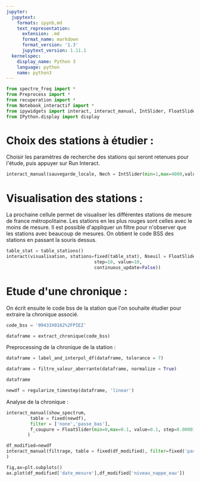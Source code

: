 ```yaml
---
jupyter:
  jupytext:
    formats: ipynb,md
    text_representation:
      extension: .md
      format_name: markdown
      format_version: '1.3'
      jupytext_version: 1.11.1
  kernelspec:
    display_name: Python 3
    language: python
    name: python3
---
```


```python
from spectre_freq import *
from Preprocess import *
from recuperation import *
from Notebook_interactif import *
from ipywidgets import interact, interact_manual, IntSlider, FloatSlider, Dropdown, fixed
from IPython.display import display
```

# Choix des stations à étudier :
Choisir les paramètres de recherche des stations qui seront retenues pour l'étude, puis appuyer sur Run Interact.

```python
interact_manual(sauvegarde_locale, Nech = IntSlider(min=1,max=4000,value=100),Npiezmin=IntSlider(min=0,max=2000),Npage=IntSlider(min=1,max=5))
```

# Visualisation des stations :
La prochaine cellule permet de visualiser les différentes stations de mesure de france métropolitaine. Les stations en les plus rouges sont celles avec le moins de mesure. Il est possible d'appliquer un filtre pour n'observer que les stations avec beaucoup de mesures. On obtient le code BSS des stations en passant la souris dessus.

```python
table_stat = table_stations()
interact(visualisation, stations=fixed(table_stat), Nseuil = FloatSlider(min=0, max=2000, 
                                 step=10, value=10,
                                 continuous_update=False))
```

# Etude d'une chronique :
On écrit ensuite le code bss de la station que l'on souhaite étudier pour extraire la chronique associé.

```python
code_bss = '09433X0162%2FPIEZ'

dataframe = extract_chronique(code_bss)

```

Preprocessing de la chronique de la station :

```python
dataframe = label_and_interpol_df(dataframe, tolerance = 7)

dataframe = filtre_valeur_aberrante(dataframe, normalize = True)

dataframe
```

```python
newdf = regularize_timestep(dataframe, 'linear')
```

Analyse de la chronique :

```python
interact_manual(show_spectrum,
         table = fixed(newdf),
         filter = ['none','passe_bas'],
         f_coupure = FloatSlider(min=0,max=0.1, value=0.1, step=0.00001,readout_format='-5f')
        )
```

```python
df_modified=newdf
interact_manual(filtrage, table = fixed(df_modified), filter=fixed('passe_bas'),freq_coupure = FloatSlider(min=0,max=0.100,value=0.05,step=0.00001,readout_format='.5f')
)
```

```python
fig,ax=plt.subplots()
ax.plot(df_modified['date_mesure'],df_modified['niveau_nappe_eau'])
```
